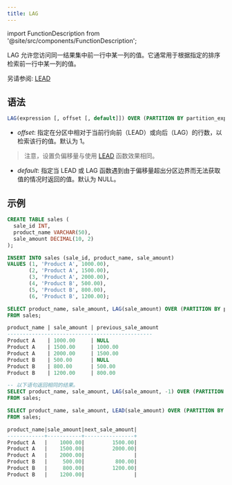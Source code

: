 ```yaml
---
title: LAG
---
```


import FunctionDescription from '@site/src/components/FunctionDescription';

<FunctionDescription description="引入或更新: v1.2.45"/>

LAG 允许您访问同一结果集中前一行中某一列的值。它通常用于根据指定的排序检索前一行中某一列的值。

另请参阅: [LEAD](lead.md)

## 语法

```sql
LAG(expression [, offset [, default]]) OVER (PARTITION BY partition_expression ORDER BY sort_expression)
```

- *offset*: 指定在分区中相对于当前行向前（LEAD）或向后（LAG）的行数，以检索该行的值。默认为 1。
> 注意，设置负偏移量与使用 [LEAD](lead.md) 函数效果相同。

- *default*: 指定当 LEAD 或 LAG 函数遇到由于偏移量超出分区边界而无法获取值的情况时返回的值。默认为 NULL。

## 示例

```sql
CREATE TABLE sales (
  sale_id INT,
  product_name VARCHAR(50),
  sale_amount DECIMAL(10, 2)
);

INSERT INTO sales (sale_id, product_name, sale_amount)
VALUES (1, 'Product A', 1000.00),
       (2, 'Product A', 1500.00),
       (3, 'Product A', 2000.00),
       (4, 'Product B', 500.00),
       (5, 'Product B', 800.00),
       (6, 'Product B', 1200.00);

SELECT product_name, sale_amount, LAG(sale_amount) OVER (PARTITION BY product_name ORDER BY sale_id) AS previous_sale_amount
FROM sales;

product_name | sale_amount | previous_sale_amount
-----------------------------------------------
Product A    | 1000.00     | NULL
Product A    | 1500.00     | 1000.00
Product A    | 2000.00     | 1500.00
Product B    | 500.00      | NULL
Product B    | 800.00      | 500.00
Product B    | 1200.00     | 800.00

-- 以下语句返回相同的结果。
SELECT product_name, sale_amount, LAG(sale_amount, -1) OVER (PARTITION BY product_name ORDER BY sale_id) AS next_sale_amount
FROM sales;

SELECT product_name, sale_amount, LEAD(sale_amount) OVER (PARTITION BY product_name ORDER BY sale_id) AS next_sale_amount
FROM sales;

product_name|sale_amount|next_sale_amount|
------------+-----------+----------------+
Product A   |    1000.00|         1500.00|
Product A   |    1500.00|         2000.00|
Product A   |    2000.00|                |
Product B   |     500.00|          800.00|
Product B   |     800.00|         1200.00|
Product B   |    1200.00|                |
```